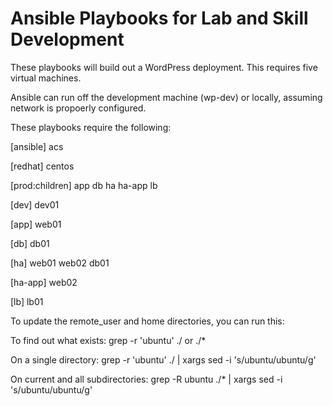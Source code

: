 # Ansible Playbooks for Lab and Skill Development

These playbooks will build out a WordPress deployment. This requires five virtual machines. 

Ansible can run off the development machine (wp-dev) or locally, assuming network is propoerly configured. 

These playbooks require the following:

[ansible]
acs

[redhat]
centos

[prod:children]
app
db
ha
ha-app
lb

[dev]
dev01

[app]
web01

[db]
db01

[ha]
web01
web02
db01

[ha-app]
web02

[lb]
lb01


To update the remote_user and home directories, you can run this:

To find out what exists:
       grep -r 'ubuntu' ./ or ./*

On a single directory: 
	grep -r 'ubuntu' ./ | xargs sed -i 's/ubuntu/ubuntu/g' 

On current and all subdirectories:
	grep -R ubuntu ./* | xargs sed -i 's/ubuntu/ubuntu/g'
